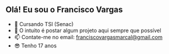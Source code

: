## Olá! Eu sou o Francisco Vargas

- 🔭 Cursando TSI (Senac)
- 🌱 O intuito é postar algum projeto aqui sempre que possível
- 📫 Contate-me no email: franciscovargasmarcal@gmail.com
- 😎 Tenho 17 anos

